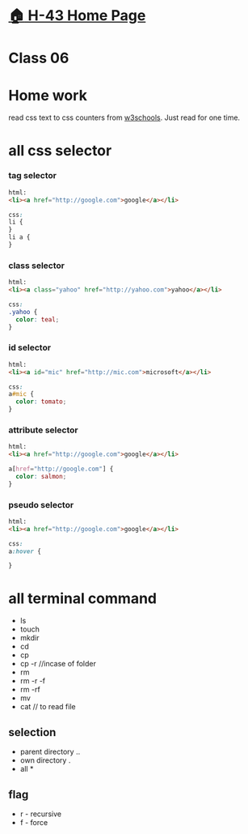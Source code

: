 # [:house: H-43 Home Page](https://poloey.gitlab.io/h43/)
# Class 06

# Home work
read css text to css counters from [w3schools](https://www.w3schools.com/css/css_text.asp). Just read for one time. 


# all css selector
### tag selector
~~~html
html:
<li><a href="http://google.com">google</a></li>
~~~

~~~css
css:
li {
}
li a {
}
~~~

### class selector
~~~html
html:
<li><a class="yahoo" href="http://yahoo.com">yahoo</a></li>
~~~

~~~css
css:
.yahoo {
  color: teal;
}
~~~

### id selector
~~~html
html:
<li><a id="mic" href="http://mic.com">microsoft</a></li>
~~~

~~~css
css:
a#mic {
  color: tomato;
}
~~~

### attribute selector
~~~html
html:
<li><a href="http://google.com">google</a></li>
~~~

~~~css
a[href="http://google.com"] {
  color: salmon;
}
~~~

### pseudo selector
~~~html
html:
<li><a href="http://google.com">google</a></li>
~~~

~~~css
css:
a:hover {

}
~~~

# all terminal command
* ls
* touch <filename>
* mkdir <foldername>
* cd <foldername>
* cp <source> <destination>
* cp -r <source> <destination> //incase of folder
* rm <filname>
* rm -r -f  <foldername>
* rm -rf  <foldername>
* mv <source> <destination>
* cat <filename> // to read file

## selection 
* parent directory ..
* own directory .
* all *

## flag
* r - recursive
* f - force


